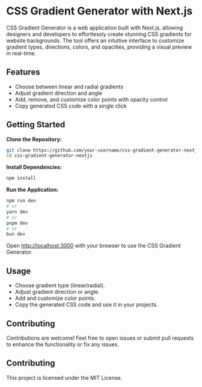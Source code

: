 # CSS Gradient Generator with Next.js

CSS Gradient Generator is a web application built with Next.js, allowing designers and developers to effortlessly create stunning CSS gradients for website backgrounds. The tool offers an intuitive interface to customize gradient types, directions, colors, and opacities, providing a visual preview in real-time.

## Features
- Choose between linear and radial gradients
- Adjust gradient direction and angle
- Add, remove, and customize color points with opacity control
- Copy generated CSS code with a single click

## Getting Started

**Clone the Repository:**
   ```bash
   git clone https://github.com/your-username/css-gradient-generator-nextjs.git
   cd css-gradient-generator-nextjs
```

**Install Dependencies:**
    
```bash
npm install
```

**Run the Application:**

```bash
npm run dev
# or
yarn dev
# or
pnpm dev
# or
bun dev
```

Open [http://localhost:3000](http://localhost:3000) with your browser to use the CSS Gradient Generator.

## Usage
- Choose gradient type (linear/radial).
- Adjust gradient direction or angle.
- Add and customize color points.
- Copy the generated CSS code and use it in your projects.

## Contributing

Contributions are welcome! Feel free to open issues or submit pull requests to enhance the functionality or fix any issues.

## Contributing
This project is licensed under the MIT License.

